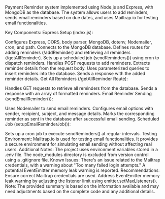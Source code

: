  Payment Reminder system implemented using Node.js and Express, with MongoDB as the database. The system allows users to add reminders, sends email reminders based on due dates, and uses Mailtrap.io for testing email functionalities.

Key Components:
Express Setup (index.js):

Configures Express, CORS, body parser, MongoDB, dotenv, Nodemailer, cron, and path.
Connects to the MongoDB database.
Defines routes for adding reminders (/addReminder) and retrieving all reminders (/getAllReminder).
Sets up a scheduled job (sendReminders()) using cron to dispatch reminders.
Handles POST requests to add reminders.
Extracts reminder details from the request body.
Uses parameterized queries to insert reminders into the database.
Sends a response with the added reminder details.
Get All Reminders (/getAllReminder Route):

Handles GET requests to retrieve all reminders from the database.
Sends a response with an array of formatted reminders.
Email Reminder Sending (sendEmailReminder()):

Uses Nodemailer to send email reminders.
Configures email options with sender, recipient, subject, and message details.
Marks the corresponding reminder as sent in the database after successful email sending.
Scheduled Job (setupEmailReminderJob()):

Sets up a cron job to execute sendReminders() at regular intervals.
Testing Environment:
Mailtrap.io is used for testing email functionalities. It provides a secure environment for simulating email sending without affecting real users.
Additional Notes:
The project uses environment variables stored in a .env file.
The node_modules directory is excluded from version control using a .gitignore file.
Known Issues:
There's an issue related to the Mailtrap credentials, with a warning about "Too many failed login attempts."
A potential EventEmitter memory leak warning is reported.
Recommendations:
Ensure correct Mailtrap credentials are used.
Address EventEmitter memory leak warning by adjusting the listener limit using emitter.setMaxListeners().
Note: The provided summary is based on the information available and may need adjustments based on the complete code and any additional details.






